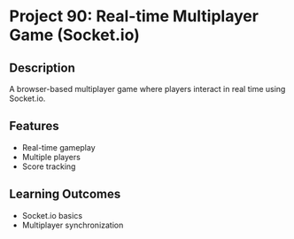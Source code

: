 # Project 90: Real-time Multiplayer Game (Socket.io)

## Description
A browser-based multiplayer game where players interact in real time using Socket.io.

## Features
- Real-time gameplay
- Multiple players
- Score tracking

## Learning Outcomes
- Socket.io basics
- Multiplayer synchronization
